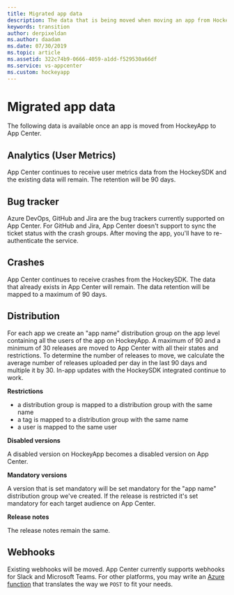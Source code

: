 ```yaml
---
title: Migrated app data
description: The data that is being moved when moving an app from HockeyApp to App Center
keywords: transition
author: derpixeldan
ms.author: daadam
ms.date: 07/30/2019
ms.topic: article
ms.assetid: 322c74b9-0666-4059-a1dd-f529530a66df
ms.service: vs-appcenter
ms.custom: hockeyapp
---
```


# Migrated app data

The following data is available once an app is moved from HockeyApp to App Center.

## Analytics (User Metrics)

App Center continues to receive user metrics data from the HockeySDK and the existing data will remain. The retention will be 90 days.

## Bug tracker

Azure DevOps, GitHub and Jira are the bug trackers currently supported on App Center. For GitHub and Jira, App Center doesn't support to sync the ticket status with the crash groups. After moving the app, you'll have to re-authenticate the service.

## Crashes

App Center continues to receive crashes from the HockeySDK. The data that already exists in App Center will remain. The data retention will be mapped to a maximum of 90 days.

## Distribution

For each app we create an "app name" distribution group on the app level containing all the users of the app on HockeyApp. A maximum of 90 and a minimum of 30 releases are moved to App Center with all their states and restrictions. To determine the number of releases to move, we calculate the average number of releases uploaded per day in the last 90 days and multiple it by 30. In-app updates with the HockeySDK integrated continue to work.

**Restrictions**

* a distribution group is mapped to a distribution group with the same name
* a tag is mapped to a distribution group with the same name
* a user is mapped to the same user

**Disabled versions**

A disabled version on HockeyApp becomes a disabled version on App Center.

**Mandatory versions**

A version that is set mandatory will be set mandatory for the "app name" distribution group we've created. If the release is restricted it's set mandatory for each target audience on App Center.

**Release notes**

The release notes remain the same.

## Webhooks
Existing webhooks will be moved. App Center currently supports webhooks for Slack and Microsoft Teams. For other platforms, you may write an [Azure function](https://docs.microsoft.com/azure/azure-functions/) that translates the way we `POST` to fit your needs.
